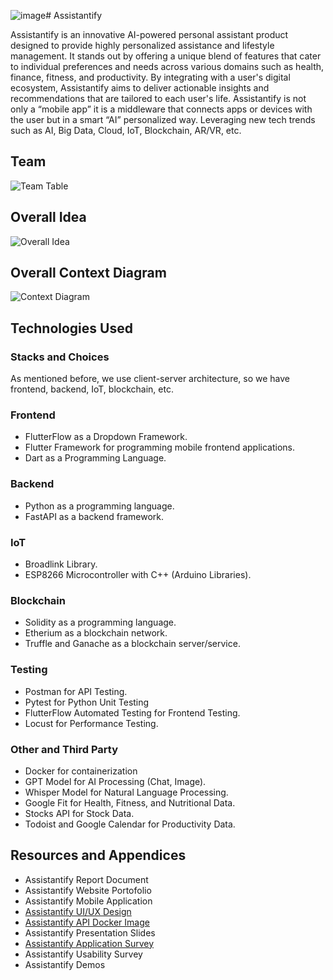 ![image](https://github.com/user-attachments/assets/8e35794d-718c-4f03-a810-ebd17504c1d2)# Assistantify 

Assistantify is an innovative AI-powered personal assistant product designed to provide highly personalized assistance and lifestyle management. It stands out by offering a unique blend of features that cater to individual preferences and needs across various domains such as health, finance, fitness, and productivity. By integrating with a user's digital ecosystem, Assistantify aims to deliver actionable insights and recommendations that are tailored to each user's life. Assistantify is not only a “mobile app” it is a middleware that connects apps or devices with the user but in a smart “AI” personalized way. Leveraging new tech trends such as AI, Big Data, Cloud, IoT, Blockchain, AR/VR, etc.

## Team
![Team Table](https://github.com/user-attachments/assets/0ec0008a-180a-4f2e-969b-2d5d27531013)

## Overall Idea

![Overall Idea](https://github.com/AnmarHani/Assistantify/assets/76432762/03b3a1b5-fb72-4fed-9d1e-607623946134)

## Overall Context Diagram

![Context Diagram](https://github.com/AnmarHani/Assistantify/assets/76432762/38015855-cf09-4d26-b0e0-3353377359fc)

## Technologies Used
### Stacks and Choices
As mentioned before, we use client-server architecture, so we have frontend, backend, IoT, blockchain, etc.

### Frontend
-	FlutterFlow as a Dropdown Framework.
-	Flutter Framework for programming mobile frontend applications.
-	Dart as a Programming Language.
### Backend
-	Python as a programming language.
-	FastAPI as a backend framework.
### IoT
-	Broadlink Library.
-	ESP8266 Microcontroller with C++ (Arduino Libraries).
### Blockchain
-	Solidity as a programming language.
-	Etherium as a blockchain network.
-	Truffle and Ganache as a blockchain server/service.
### Testing
-	Postman for API Testing.
-	Pytest for Python Unit Testing
-	FlutterFlow Automated Testing for Frontend Testing.
-	Locust for Performance Testing.
### Other and Third Party
-	Docker for containerization
-	GPT Model for AI Processing (Chat, Image).
-	Whisper Model for Natural Language Processing.
-	Google Fit for Health, Fitness, and Nutritional Data.
-	Stocks API for Stock Data.
-	Todoist and Google Calendar for Productivity Data.

## Resources and Appendices
- Assistantify Report Document
- Assistantify Website Portofolio
- Assistantify Mobile Application
- [Assistantify UI/UX Design](https://www.figma.com/design/8URmvkc1i4al4VVC1VRi77/M%26A?node-id=633-3262&t=RPuHQ154oMqLt1LM-1)
- [Assistantify API Docker Image](https://hub.docker.com/repository/docker/anmarhani/atn_api_gateway/general)
- Assistantify Presentation Slides
- [Assistantify Application Survey](https://forms.gle/4HGKcA39EcpDMyUr8)
- Assistantify Usability Survey
- Assistantify Demos
